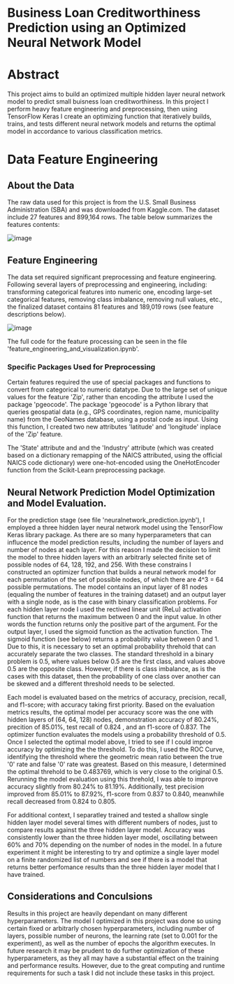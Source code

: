 # Business Loan Creditworthiness Prediction using an Optimized Neural Network Model
# Abstract
This project aims to build an optimized multiple hidden layer neural network model to predict small buisness loan creditworthiness. In this project I perform heavy feature engineering and preprocessing, then using TensorFlow Keras I create an optimizing function that iteratively builds, trains, and tests different neural network models and returns the optimal model in accordance to various classification metrics. 

# Data Feature Engineering
## About the Data
The raw data used for this project is from the U.S. Small Business Administration (SBA) and was downloaded from Kaggle.com. The dataset include 27 features and 899,164 rows. The table below summarizes the features contents:

![image](https://github.com/wgemba/loan_default_prediction/assets/134420287/fe388d2e-0330-4293-9a83-6ac8b915fd54)

## Feature Engineering

The data set required significant preprocessing and feature engineering. Following several layers of preprocessing and engineering, including: transforming categorical features into numeric one, encoding large-set categorical features, removing class imbalance, removing null values, etc., the finalized dataset contains 81 features and 189,019 rows (see feature descriptions below).

![image](https://github.com/wgemba/loan_default_prediction/assets/134420287/04d8dba7-b2ce-45b9-a4fc-62e86212f367)

The full code for the feature processing can be seen in the file 'feature_engineering_and_visualization.ipynb'.

### Specific Packages Used for Preprocessing
Certain features required the use of special packages and functions to convert from categorical to numeric datatype. Due to the large set of unique values for the feature 'Zip', rather than encoding the attribute I used the package 'pgeocode'. The package 'pgeocode' is a Python library that queries geospatial data (e.g., GPS coordinates, region name, municipality name) from the GeoNames database, using a postal code as input. Using this function, I created two new attributes 'latitude' and 'longitude' inplace of the 'Zip' feature. 

The 'State' attribute and and the 'Industry' attribute (which was created based on a dictionary remapping of the NAICS attributed, using the official NAICS code dictionary) were one-hot-encoded using the OneHotEncoder function from the Scikit-Learn preprocessing package.

## Neural Network Prediction Model Optimization and Model Evaluation.

For the prediction stage (see file 'neuralnetwork_prediction.ipynb'), I employed a three hidden layer neural network model using the TensorFlow Keras library package. As there are so many hyperparameters that can influcence the model prediction results, including the number of layers and number of nodes at each layer. For this reason I made the decision to limit the model to three hidden layers with an arbitrarly selected finite set of possible nodes of 64, 128, 192, and 256. With these constrains I constructed an optimizer function that builds a neural network model for each permutation of the set of possible nodes, of which there are 4^3 = 64 possible permutations. The model contains an input layer of 81 nodes (equaling the number of features in the training dataset) and an output layer with a single node, as is the case with binary classification problems. For each hidden layer node I used the rectived linear unit (ReLu) activation function that returns the maximum between 0 and the input value. In other words the function returns only the positive part of the argument. For the output layer, I used the sigmoid function as the activation function. The sigmoid function (see below) returns a probability value between 0 and 1. Due to this, it is necessary to set an optimal probability threhold that can accurately separate the two classes. The standard threshold in a binary problem is 0.5, where values below 0.5 are the first class, and values above 0.5 are the opposite class. However, if there is class imbalance, as is the cases with this dataset, then the probability of one class over another can be skewed and a different threshold needs to be selected.     

Each model is evaluated based on the metrics of accuracy, precision, recall, and f1-score; with accuracy taking first priority. Based on the evaluation metrics results, the optimal model per accuracy score was the one with hidden layers of (64, 64, 128) nodes, demonstration accuracy of 80.24%, precition of 85.01%, test recall of 0.824 , and an f1-score of 0.837. The optimizer function evaluates the models using a probability threshold of 0.5. Once I selected the optimal model above, I tried to see if I could improe accuracy by optimizing the the threshold. To do this, I used the ROC Curve, identifying the threshold where the geometric mean ratio between the true '0' rate and false '0' rate was greatest. Based on this measure, I determined the optimal threhold to be 0.483769, which is very close to the original 0.5. Rerunning the model evaluation using this threhold, I was able to improve accuracy slightly from 80.24% to 81.19%. Additionally, test precision improved from 85.01% to 87.92%, f1-score from 0.837 to 0.840, meanwhile recall decreased from 0.824 to 0.805.

For additional context, I separatley trained and tested a shallow single hidden layer model several times with different numbers of nodes, just to compare results against the three hidden layer model. Accuracy was consistently lower than the three hidden layer model, oscillating between 60% and 70% depending on the number of nodes in the model. In a future experiment it might be interesting to try and optimize a single layer model on a finite randomized list of numbers and see if there is a model that returns better perfomance results than the three hidden layer model that I have trained.

## Considerations and Conculsions
Results in this project are heavily dependant on many different hyperparameters. The model I optimized in this project was done so using certain fixed or arbitrarly chosen hyperparameters, including number of layers, possible number of neurons, the learning rate (set to 0.001 for the experiment), as well as the number of epochs the algorithm executes. In future research it may be prudent to do further optimization of these hyperparameters, as they all may have a substantial effect on the training and performance results. However, due to the great computing and runtime requirements for such a task I did not include these tasks in this project.   
